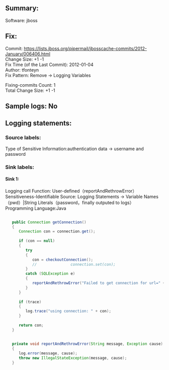 ## Summary:  
Software: jboss  
## Fix:  
Commit: https://lists.jboss.org/pipermail/jbosscache-commits/2012-January/006406.html  
Change Size: +1 -1  
Fix Time (of the Last Commit): 2012-01-04  
Author: tfonteyn  
Fix Pattern: Remove -> Logging Variables  
  
Fixing-commits Count: 1  
Total Change Size: +1 -1  
## Sample logs: No  
## Logging statements:  
### Source labels:  
Type of Sensitive Information:authentication data -> username and password  
### Sink labels:  
#### Sink 1:  
Logging call Function:  User-defined（reportAndRethrowError）  
Sensitiveness-Identifiable Source:  Logging Statements -> Variable Names（pwd）|String Literals（password，finally outputed to logs）  
Programming Language:Java  
```Java  
  
   public Connection getConnection()  
   {  
      Connection con = connection.get();  
  
      if (con == null)  
      {  
         try  
         {  
            con = checkoutConnection();  
            //               connection.set(con);  
         }  
         catch (SQLException e)  
         {  
            reportAndRethrowError("Failed to get connection for url=" + url + ", user=" + usr + ", password=" + pwd, e); // HERE IS THE SINK 1  
         }  
      }  
  
      if (trace)  
      {  
         log.trace("using connection: " + con);  
      }  
  
      return con;  
   }  
  
  
   private void reportAndRethrowError(String message, Exception cause) throws IllegalStateException  
   {  
      log.error(message, cause);  
      throw new IllegalStateException(message, cause);  
   }  
  
```  
